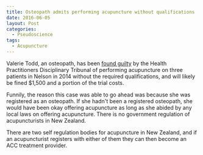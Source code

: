 ```yaml
---
title: Osteopath admits performing acupuncture without qualifications
date: 2016-06-05
layout: Post
categories:
  - Pseudoscience
tags:
  - Acupuncture
---
```


Valerie Todd, an osteopath, has been [found guilty](http://www.stuff.co.nz/national/health/80566232/Wellington-osteopath-admits-performing-acupuncture-without-qualifications) by the Health Practitioners Disciplinary Tribunal of performing acupuncture on three patients in Nelson in 2014 without the required qualifications, and will likely be fined $1,500 and a portion of the trial costs.

<!-- more -->

Funnily, the reason this case was able to go ahead was because she was registered as an osteopath. If she hadn't been a registered osteopath, she would have been okay offering acupuncture as long as she abided by any local laws on offering acupuncture. There is no government regulation of acupuncturists in New Zealand.

There are two self regulation bodies for acupuncture in New Zealand, and if an acupuncturist registers with either of them they can then become an ACC treatment provider.

